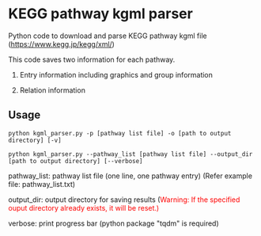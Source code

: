 # KEGG pathway kgml parser
Python code to download and parse KEGG pathway kgml file (https://www.kegg.jp/kegg/xml/)

This code saves two information for each pathway.

1. Entry information including graphics and group information

2. Relation information

## Usage
```
python kgml_parser.py -p [pathway list file] -o [path to output directory] [-v]

python kgml_parser.py --pathway_list [pathway list file] --output_dir [path to output directory] [--verbose]
```

pathway_list: pathway list file (one line, one pathway entry) (Refer example file: pathway_list.txt)

output_dir: output directory for saving results (<span style="color:red">Warning: If the specified ouput directory already exists, it will be reset.)</span>

verbose: print progress bar (python package "tqdm" is required)
